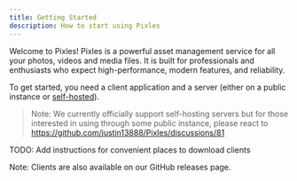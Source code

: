 ```yaml
---
title: Getting Started
description: How to start using Pixles
---
```


<!-- TODO -->

Welcome to Pixles! Pixles is a powerful asset management service for all your photos, videos and media files. It is built for professionals and enthusiasts who expect high-performance, modern features, and reliability.

To get started, you need a client application and a server (either on a public instance or [self-hosted](/guides/self-hosting/)).

> Note: We currently officially support self-hosting servers but for those interested in using through some public instance, please react to <https://github.com/justin13888/Pixles/discussions/81>

TODO: Add instructions for convenient places to download clients

Note: Clients are also available on our GitHub releases page.
<!-- TODO: add link ^^ -->


<!-- TODO: Read [about how-to guides](https://diataxis.fr/how-to-guides/) in the Diátaxis framework -->
